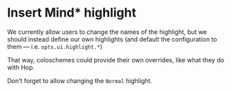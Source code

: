 # Insert Mind* highlight

We currently allow users to change the names of the highlight, but we should instead define our own highlights (and
default the configuration to them — i.e. `opts.ui.highlight.*`)

That way, coloschemes could provide their own overrides, like what they do with Hop.

Don’t forget to allow changing the `Normal` highlight.
